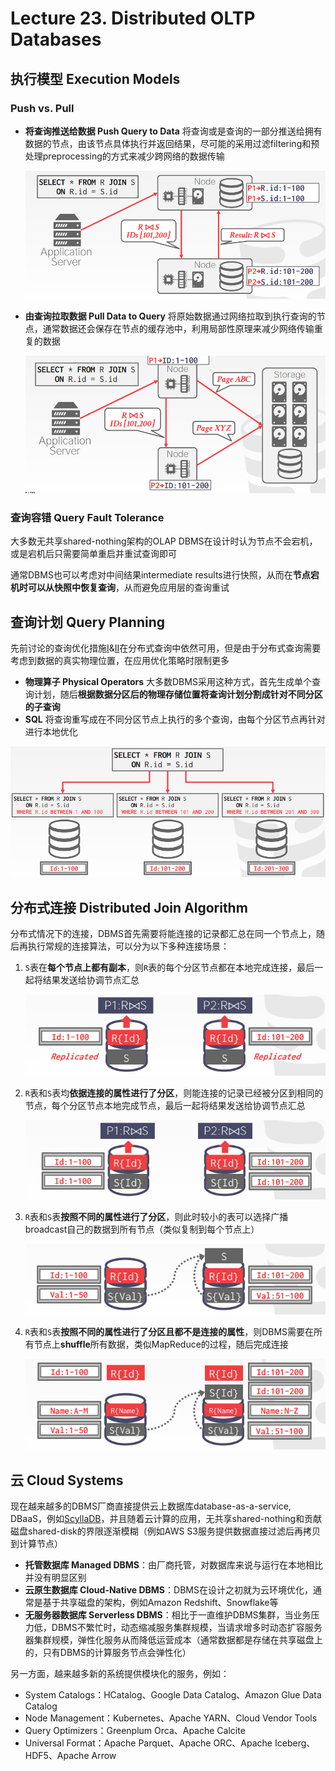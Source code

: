 # Lecture 23. Distributed OLTP Databases

## 执行模型 Execution Models

### Push vs. Pull

- **将查询推送给数据 Push Query to Data**
  将查询或是查询的一部分推送给拥有数据的节点，由该节点具体执行并返回结果，尽可能的采用过滤filtering和预处理preprocessing的方式来减少跨网络的数据传输

  ![24.1](images/24.1.png)

- **由查询拉取数据 Pull Data to Query**
  将原始数据通过网络拉取到执行查询的节点，通常数据还会保存在节点的缓存池中，利用局部性原理来减少网络传输重复的数据

  ![24.2](images/24.2.png)

### 查询容错 Query Fault Tolerance

大多数无共享shared-nothing架构的OLAP DBMS在设计时认为节点不会宕机，或是宕机后只需要简单重启并重试查询即可

通常DBMS也可以考虑对中间结果intermediate results进行快照，从而在**节点宕机时可以从快照中恢复查询**，从而避免应用层的查询重试

## 查询计划 Query Planning

先前讨论的查询优化措施[I](14.Query_Planning_I.md)&[II](15.Query_Planning_II.md)在分布式查询中依然可用，但是由于分布式查询需要考虑到数据的真实物理位置，在应用优化策略时限制更多

- **物理算子 Physical Operators**
  大多数DBMS采用这种方式，首先生成单个查询计划，随后**根据数据分区后的物理存储位置将查询计划分割成针对不同分区的子查询**
- **SQL**
  将查询重写成在不同分区节点上执行的多个查询，由每个分区节点再针对进行本地优化

![24.3](images/24.3.png)

## 分布式连接 Distributed Join Algorithm

分布式情况下的连接，DBMS首先需要将能连接的记录都汇总在同一个节点上，随后再执行常规的连接算法，可以分为以下多种连接场景：

1. `S`表在**每个节点上都有副本**，则`R`表的每个分区节点都在本地完成连接，最后一起将结果发送给协调节点汇总

   ![24.4](images/24.4.png)

2. `R`表和`S`表均**依据连接的属性进行了分区**，则能连接的记录已经被分区到相同的节点，每个分区节点本地完成节点，最后一起将结果发送给协调节点汇总

   ![24.5](images/24.5.png)

3. `R`表和`S`表**按照不同的属性进行了分区**，则此时较小的表可以选择广播broadcast自己的数据到所有节点（类似复制到每个节点上）

   ![24.6](images/24.6.png)

4. `R`表和`S`表**按照不同的属性进行了分区且都不是连接的属性**，则DBMS需要在所有节点上**shuffle**所有数据，类似MapReduce的过程，随后完成连接

   ![24.7](images/24.7.png)

## 云 Cloud Systems

现在越来越多的DBMS厂商直接提供云上数据库database-as-a-service, DBaaS，例如[ScyllaDB](https://www.scylladb.com/)，并且随着云计算的应用，无共享shared-nothing和贡献磁盘shared-disk的界限逐渐模糊（例如AWS S3服务提供数据直接过滤后再拷贝到计算节点）

- **托管数据库 Managed DBMS**：由厂商托管，对数据库来说与运行在本地相比并没有明显区别
- **云原生数据库 Cloud-Native DBMS**：DBMS在设计之初就为云环境优化，通常是基于共享磁盘的架构，例如Amazon Redshift、Snowflake等
- **无服务器数据库 Serverless DBMS**：相比于一直维护DBMS集群，当业务压力低，DBMS不繁忙时，动态缩减服务集群规模，当请求增多时动态扩容服务器集群规模，弹性化服务从而降低运营成本（通常数据都是存储在共享磁盘上的，只有DBMS的计算服务节点会弹性化）

另一方面，越来越多新的系统提供模块化的服务，例如：

- System Catalogs：HCatalog、Google Data Catalog、Amazon Glue Data Catalog
- Node Management：Kubernetes、Apache YARN、Cloud Vendor Tools
- Query Optimizers：Greenplum Orca、Apache Calcite
- Universal Format：Apache Parquet、Apache ORC、Apache Iceberg、HDF5、Apache Arrow
